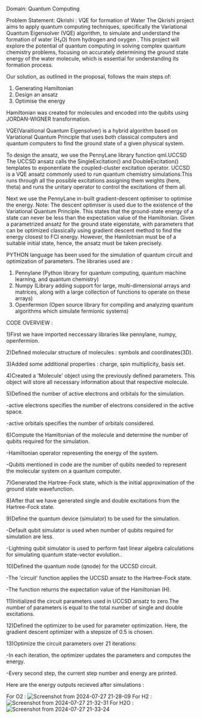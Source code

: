 Domain: Quantum Computing

Problem Statement:
Qkrishi : VQE for formation of Water
The Qkrishi project aims to apply quantum computing techniques, specifically
the Variational Quantum Eigensolver (VQE) algorithm, to simulate and
understand the formation of water (H₂O) from hydrogen and oxygen . This
project will explore the potential of quantum computing in solving complex
quantum chemistry problems, focusing on accurately determining the ground
state energy of the water molecule, which is essential for understanding its
formation process.

Our solution, as outlined in the proposal, follows the main steps of:
1) Generating Hamiltonian
2) Design an ansatz
3) Optimise the energy

Hamiltonian was created for molecules and encoded into the qubits using JORDAN-WIGNER transformation.

VQE(Varaitional Quantum Eigensolver) is a hybrid algorithm based on Variational Quantum Principle that uses both classical computers and quantum computers to find the ground state of a given physical system.

To design the ansatz, we use the PennyLane library function qml.UCCSD
The UCCSD ansatz calls the SingleExcitation() and DoubleExcitation() templates to exponentiate the coupled-cluster excitation operator. UCCSD is a VQE ansatz commonly used to run quantum chemistry simulations.This runs through all the possible excitations assigning them weights (here, theta) and runs the unitary operator to control the excitations of them all.

Next we use the PennyLane in-built gradient-descent optimiser to optimise the energy.
Note: The descent optimiser is used due to the existence of the Variational Quantum Principle. This states that the ground-state energy of a state can never be less than the expectation value of the Hamiltonian.
Given a parametrized ansatz for the ground state eigenstate, with parameters that can be optimized classically using gradient descent method to find the energy closest to FCI energy.
However, the Hamilotnian must be of a suitable initial state, hence, the ansatz must be taken precisely.

PYTHON language has been used for the simulation of quantum circuit and optimization of parameters.
The libraries used are :
1) Pennylane (Python library for quantum computing, quantum machine learning, and quantum chemistry)
2) Numpy (Library adding support for large, multi-dimensional arrays and matrices, along with a large collection of functions to operate on these arrays)
3) Openfermion (Open source library for compiling and analyzing quantum algorithms which simulate fermionic systems)

CODE OVERVIEW :

1)First we have imported neccessary libraries like pennylane, numpy, openfermion.

2)Defined molecular structure of molecules : symbols and coordinates(3D).

3)Added some additional properties : charge, spin multiplicity, basis set.

4)Created a 'Molecule' object using the previously defined parameters. This object will store all necessary information about that respective molecule.

5)Defined the number of active electrons and orbitals for the simulation.

   -active electrons specifies the number of electrons considered in the active space. 
   
   -active orbitals specifies the number of orbitals considered.
   
6)Compute the Hamiltonian of the molecule and determine the number of qubits required for the simulation.

   -Hamiltonian operator representing the energy of the system.
   
   -Qubits mentioned in code are the number of qubits needed to represent the molecular system on a quantum computer.
   
7)Generated the Hartree-Fock state, which is the initial approximation of the ground state wavefunction.

8)After that we have generated single and double excitations from the Hartree-Fock state.

9)Define the quantum device (simulator) to be used for the simulation.

   -Default qubit simulator is used when number of qubits required for simulation are less.
   
   -Lightning qubit simulator is used to perform fast linear algebra calculations for simulating quantum state-vector evolution..
   
10)Defined the quantum node (qnode) for the UCCSD circuit.

   -The 'circuit' function applies the UCCSD ansatz to the Hartree-Fock state. 
   
   -The function returns the expectation value of the Hamiltonian (H).
   
11)Initialized the circuit parameters used in UCCSD ansatz to zero.The number of parameters is equal to the total number of single and double excitations.

12)Defined the optimizer to be used for parameter optimization. Here, the gradient descent optimizer with a stepsize of 0.5 is chosen.

13)Optimize the circuit parameters over 21 iterations:

   -In each iteration, the optimizer updates the parameters and computes the energy.
   
   -Every second step, the current step number and energy are printed.

Here are the energy outputs recieved after simulations : 

For O2 : ![Screenshot from 2024-07-27 21-28-09](https://github.com/user-attachments/assets/b19dc122-4a21-490a-b84c-2a3a80501469)
For H2 : ![Screenshot from 2024-07-27 21-32-31](https://github.com/user-attachments/assets/37f7192b-668e-40bf-9c2b-7c3ead13f166)
For H2O : ![Screenshot from 2024-07-27 21-33-24](https://github.com/user-attachments/assets/5d7672db-ebb5-4bec-b444-f12c3fa5d305)
